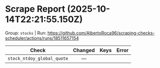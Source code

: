 # Scrape Report (2025-10-14T22:21:55.150Z)

Group: `stocks`  |  Run: https://github.com/AlbertoRoca96/scraping-checks-scheduler/actions/runs/18511657154

| Check | Changed | Keys | Error |
|---|:---:|:--|:--|
| `stock_ntdoy_global_quote` | — |  |  |

